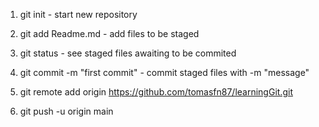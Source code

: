 1) 
    git init
        - start new repository
2)
    git add Readme.md 
        - add files to be staged

3)
    git status 
        - see staged files awaiting to be commited

4)
    git commit -m "first commit" 
        - commit staged files with -m "message"

5)
    git remote add origin https://github.com/tomasfn87/learningGit.git

6)
    git push -u origin main

